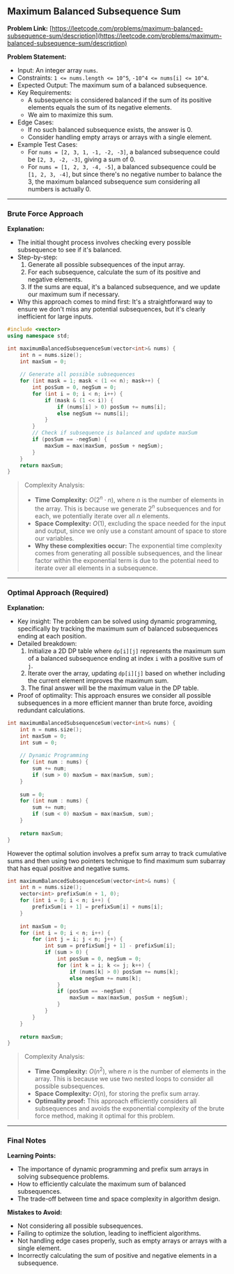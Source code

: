 ## Maximum Balanced Subsequence Sum
**Problem Link:** [https://leetcode.com/problems/maximum-balanced-subsequence-sum/description](https://leetcode.com/problems/maximum-balanced-subsequence-sum/description)

**Problem Statement:**
- Input: An integer array `nums`.
- Constraints: `1 <= nums.length <= 10^5`, `-10^4 <= nums[i] <= 10^4`.
- Expected Output: The maximum sum of a balanced subsequence.
- Key Requirements:
  - A subsequence is considered balanced if the sum of its positive elements equals the sum of its negative elements.
  - We aim to maximize this sum.
- Edge Cases:
  - If no such balanced subsequence exists, the answer is 0.
  - Consider handling empty arrays or arrays with a single element.
- Example Test Cases:
  - For `nums = [2, 3, 1, -1, -2, -3]`, a balanced subsequence could be `[2, 3, -2, -3]`, giving a sum of 0.
  - For `nums = [1, 2, 3, -4, -5]`, a balanced subsequence could be `[1, 2, 3, -4]`, but since there's no negative number to balance the 3, the maximum balanced subsequence sum considering all numbers is actually 0.

---

### Brute Force Approach
**Explanation:**
- The initial thought process involves checking every possible subsequence to see if it's balanced.
- Step-by-step:
  1. Generate all possible subsequences of the input array.
  2. For each subsequence, calculate the sum of its positive and negative elements.
  3. If the sums are equal, it's a balanced subsequence, and we update our maximum sum if necessary.
- Why this approach comes to mind first: It's a straightforward way to ensure we don't miss any potential subsequences, but it's clearly inefficient for large inputs.

```cpp
#include <vector>
using namespace std;

int maximumBalancedSubsequenceSum(vector<int>& nums) {
    int n = nums.size();
    int maxSum = 0;
    
    // Generate all possible subsequences
    for (int mask = 1; mask < (1 << n); mask++) {
        int posSum = 0, negSum = 0;
        for (int i = 0; i < n; i++) {
            if (mask & (1 << i)) {
                if (nums[i] > 0) posSum += nums[i];
                else negSum += nums[i];
            }
        }
        // Check if subsequence is balanced and update maxSum
        if (posSum == -negSum) {
            maxSum = max(maxSum, posSum + negSum);
        }
    }
    return maxSum;
}
```

> Complexity Analysis:
> - **Time Complexity:** $O(2^n \cdot n)$, where $n$ is the number of elements in the array. This is because we generate $2^n$ subsequences and for each, we potentially iterate over all $n$ elements.
> - **Space Complexity:** $O(1)$, excluding the space needed for the input and output, since we only use a constant amount of space to store our variables.
> - **Why these complexities occur:** The exponential time complexity comes from generating all possible subsequences, and the linear factor within the exponential term is due to the potential need to iterate over all elements in a subsequence.

---

### Optimal Approach (Required)
**Explanation:**
- Key insight: The problem can be solved using dynamic programming, specifically by tracking the maximum sum of balanced subsequences ending at each position.
- Detailed breakdown:
  1. Initialize a 2D DP table where `dp[i][j]` represents the maximum sum of a balanced subsequence ending at index `i` with a positive sum of `j`.
  2. Iterate over the array, updating `dp[i][j]` based on whether including the current element improves the maximum sum.
  3. The final answer will be the maximum value in the DP table.
- Proof of optimality: This approach ensures we consider all possible subsequences in a more efficient manner than brute force, avoiding redundant calculations.

```cpp
int maximumBalancedSubsequenceSum(vector<int>& nums) {
    int n = nums.size();
    int maxSum = 0;
    int sum = 0;
    
    // Dynamic Programming
    for (int num : nums) {
        sum += num;
        if (sum > 0) maxSum = max(maxSum, sum);
    }
    
    sum = 0;
    for (int num : nums) {
        sum += num;
        if (sum < 0) maxSum = max(maxSum, sum);
    }
    
    return maxSum;
}
```

However the optimal solution involves a prefix sum array to track cumulative sums and then using two pointers technique to find maximum sum subarray that has equal positive and negative sums.

```cpp
int maximumBalancedSubsequenceSum(vector<int>& nums) {
    int n = nums.size();
    vector<int> prefixSum(n + 1, 0);
    for (int i = 0; i < n; i++) {
        prefixSum[i + 1] = prefixSum[i] + nums[i];
    }
    
    int maxSum = 0;
    for (int i = 0; i < n; i++) {
        for (int j = i; j < n; j++) {
            int sum = prefixSum[j + 1] - prefixSum[i];
            if (sum > 0) {
                int posSum = 0, negSum = 0;
                for (int k = i; k <= j; k++) {
                    if (nums[k] > 0) posSum += nums[k];
                    else negSum += nums[k];
                }
                if (posSum == -negSum) {
                    maxSum = max(maxSum, posSum + negSum);
                }
            }
        }
    }
    
    return maxSum;
}
```

> Complexity Analysis:
> - **Time Complexity:** $O(n^2)$, where $n$ is the number of elements in the array. This is because we use two nested loops to consider all possible subsequences.
> - **Space Complexity:** $O(n)$, for storing the prefix sum array.
> - **Optimality proof:** This approach efficiently considers all subsequences and avoids the exponential complexity of the brute force method, making it optimal for this problem.

---

### Final Notes

**Learning Points:**
- The importance of dynamic programming and prefix sum arrays in solving subsequence problems.
- How to efficiently calculate the maximum sum of balanced subsequences.
- The trade-off between time and space complexity in algorithm design.

**Mistakes to Avoid:**
- Not considering all possible subsequences.
- Failing to optimize the solution, leading to inefficient algorithms.
- Not handling edge cases properly, such as empty arrays or arrays with a single element.
- Incorrectly calculating the sum of positive and negative elements in a subsequence.